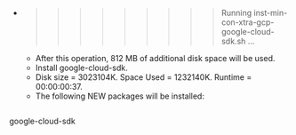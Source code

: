* >>>>>>>>> Running inst-min-con-xtra-gcp-google-cloud-sdk.sh ...
  * After this operation, 812 MB of additional disk space will be used.
  * Install google-cloud-sdk.
  * Disk size = 3023104K. Space Used = 1232140K. Runtime = 00:00:00:37.
  * The following NEW packages will be installed:
  ```bash
google-cloud-sdk
  ```
